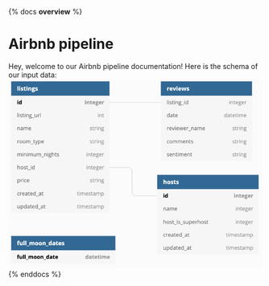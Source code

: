  {% docs __overview__ %} 
# Airbnb pipeline 
Hey, welcome to our Airbnb pipeline documentation! 
Here is the schema of our input data: 
![input schema](assets/input_schema.png) 
{% enddocs %}